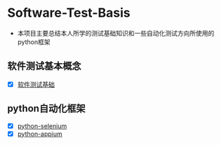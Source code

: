 # Software-Test-Basis
- 本项目主要总结本人所学的测试基础知识和一些自动化测试方向所使用的python框架
## 软件测试基本概念

* [x] [软件测试基础](./测试基础知识/Test%20basis.md)

## python自动化框架
* [x] [python-selenium](./python-selenium/py-selenium.md)
* [x] [python-appium](./python-appium/py-appium.md)
